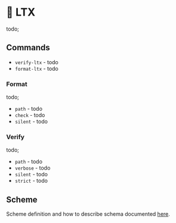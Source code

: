 # 🔨 LTX

todo; <br/>

## Commands

- `verify-ltx` - todo
- `format-ltx` - todo

### Format

todo;

- `path` - todo
- `check` - todo
- `silent` - todo

### Verify

todo;

- `path` - todo
- `verbose` - todo
- `silent` - todo
- `strict` - todo

## Scheme

Scheme definition and how to describe schema documented [here](../../script_engine/configs_scheme.md).
